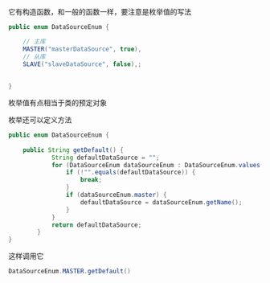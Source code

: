 它有构造函数，和一般的函数一样，要注意是枚举值的写法
```java
public enum DataSourceEnum {

	// 主库
	MASTER("masterDataSource", true),
	// 从库
	SLAVE("slaveDataSource", false),;
    
	
}
```


枚举值有点相当于类的预定对象


枚举还可以定义方法
```java
public enum DataSourceEnum {
    
    public String getDefault() {
    		String defaultDataSource = "";
    		for (DataSourceEnum dataSourceEnum : DataSourceEnum.values()) {
    			if (!"".equals(defaultDataSource)) {
    				break;
    			}
    			if (dataSourceEnum.master) {
    				defaultDataSource = dataSourceEnum.getName();
    			}
    		}
    		return defaultDataSource;
    	}
}
```
这样调用它
```java
DataSourceEnum.MASTER.getDefault()
```